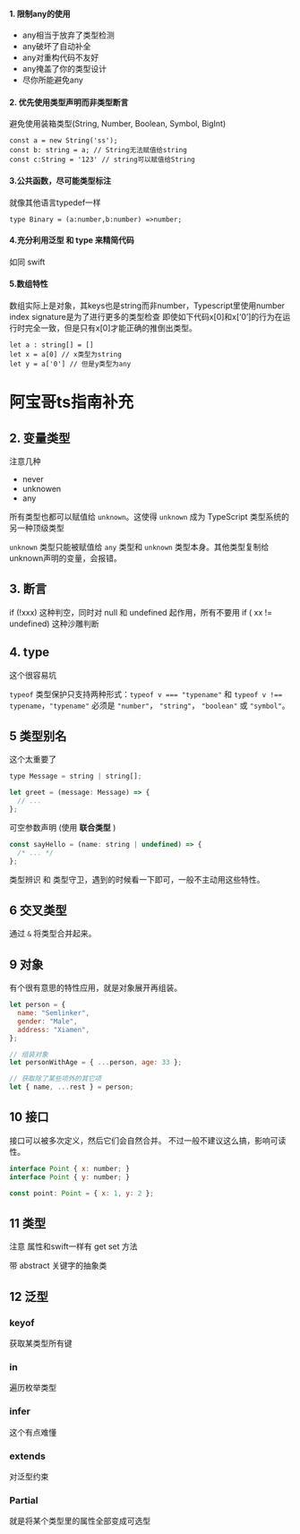 



#### 1. 限制any的使用
- any相当于放弃了类型检测
- any破坏了自动补全
- any对重构代码不友好
- any掩盖了你的类型设计
- 尽你所能避免any 
#### 2. 优先使用类型声明而非类型断言
避免使用装箱类型(String, Number, Boolean, Symbol, BigInt)

```
const a = new String('ss');
const b: string = a; // String无法赋值给string
const c:String = '123' // string可以赋值给String

```
#### 3.公共函数，尽可能类型标注
就像其他语言typedef一样
```
type Binary = (a:number,b:number) =>number;

```

#### 4.充分利用泛型 和 type 来精简代码
如同 swift
#### 5.数组特性
数组实际上是对象，其keys也是string而非number，Typescript里使用number index signature是为了进行更多的类型检查 即使如下代码x[0]和x[‘0’]的行为在运行时完全一致，但是只有x[0]才能正确的推倒出类型。
```
let a : string[] = []
let x = a[0] // x类型为string
let y = a['0'] // 但是y类型为any

```

# 阿宝哥ts指南补充

## 2. 变量类型

注意几种

- never
- unknowen
- any

所有类型也都可以赋值给 `unknown`。这使得 `unknown` 成为 TypeScript 类型系统的另一种顶级类型

`unknown` 类型只能被赋值给 `any` 类型和 `unknown` 类型本身。其他类型复制给unknown声明的变量，会报错。

## 3. 断言

if (!xxx) 这种判空，同时对 null 和 undefined 起作用，所有不要用 if ( xx != undefined) 这种沙雕判断

## 4. type

这个很容易坑

`typeof` 类型保护只支持两种形式：`typeof v === "typename"` 和 `typeof v !== typename`，`"typename"` 必须是 `"number"`， `"string"`， `"boolean"` 或 `"symbol"`。

## 5 类型别名

这个太重要了

```jsx
type Message = string | string[];

let greet = (message: Message) => {
  // ...
};
```

可空参数声明 (使用 **联合类型** )

```jsx
const sayHello = (name: string | undefined) => {
  /* ... */
};
```

类型辨识 和 类型守卫，遇到的时候看一下即可，一般不主动用这些特性。

## 6 交叉类型

通过 `&` 将类型合并起来。

## 9 对象

有个很有意思的特性应用，就是对象展开再组装。

```jsx
let person = {
  name: "Semlinker",
  gender: "Male",
  address: "Xiamen",
};

// 组装对象
let personWithAge = { ...person, age: 33 };

// 获取除了某些项外的其它项
let { name, ...rest } = person;
```

## 10 接口

接口可以被多次定义，然后它们会自然合并。 不过一般不建议这么搞，影响可读性。

```jsx
interface Point { x: number; }
interface Point { y: number; }

const point: Point = { x: 1, y: 2 };
```

## 11 类型

注意  属性和swift一样有 get set 方法

带 abstract 关键字的抽象类

## 12 泛型

### keyof

获取某类型所有键

### in

遍历枚举类型

### infer

这个有点难懂

### extends

对泛型约束

### Partial

就是将某个类型里的属性全部变成可选型

